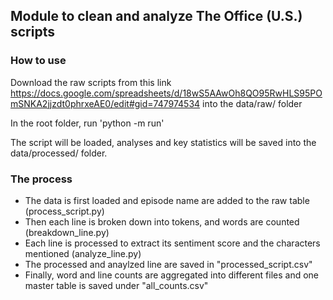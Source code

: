 ## Module to clean and analyze The Office (U.S.) scripts

### How to use 

Download the raw scripts from this link https://docs.google.com/spreadsheets/d/18wS5AAwOh8QO95RwHLS95POmSNKA2jjzdt0phrxeAE0/edit#gid=747974534
into the data/raw/ folder 

In the root folder, run 
'python -m run'


The script will be loaded, analyses and key statistics will be saved into the data/processed/ folder.

### The process 

- The data is first loaded and episode name are added to the raw table (process_script.py)
- Then each line is broken down into tokens, and words are counted (breakdown_line.py)
- Each line is processed to extract its sentiment score and the characters mentioned (analyze_line.py)
- The processed and anaylzed line are saved in "processed_script.csv"
- Finally, word and line counts are aggregated into different files and one master table is saved under "all_counts.csv"

